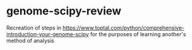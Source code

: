 # genome-scipy-review
Recreation of steps in https://www.toptal.com/python/comprehensive-introduction-your-genome-scipy for the purposes of learning another's method of analysis
